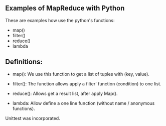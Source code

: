 Examples of MapReduce with Python
---------------------------------

These are examples how use the python's functions:

- map()
- filter()
- reduce()
- lambda

Definitions:
------------
* map(): 
We use this function to get a list of tuples with (key, value).

* filter(): 
The function allows apply a filter' function (condition) to one list.

* reduce(): 
Allows get a result list, after apply Map().

* lambda: 
Allow define a one line function (without name / anonymous functions).

Unittest was incorporated.
